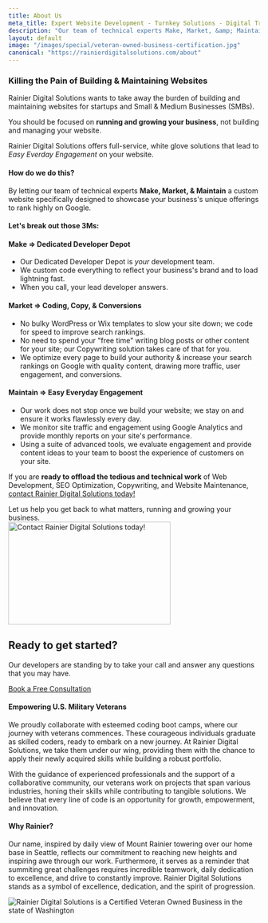 ```yaml
---
title: About Us
meta_title: Expert Website Development - Turnkey Solutions - Digital Transformation - SEO | RDS
description: "Our team of technical experts Make, Market, &amp; Maintain custom websites specifically designed to showcase your business&#39;s unique offerings to rank highly on Google. Leave the tech hassle to us. Learn more."
layout: default
image: "/images/special/veteran-owned-business-certification.jpg"
canonical: "https://rainierdigitalsolutions.com/about"
---
```

### Killing the Pain of Building & Maintaining Websites

Rainier Digital Solutions wants to take away the burden of building and maintaining websites for startups and Small & Medium Businesses (SMBs).

You should be focused on **running and growing your business**, not building and managing your website.

Rainier Digital Solutions <span className="font-bold text-primary">offers full-service, white glove solutions</span> that lead to *Easy Everday Engagement* on your website.

#### How do we do this?

By letting our team of technical experts **Make, Market, &amp; Maintain** a custom website specifically designed to showcase your business&#39;s unique offerings to rank highly on Google.

#### Let&#39;s break out those 3Ms:

<h4 className="text-primary font-bold">Make =&gt; Dedicated Developer Depot</h4>

- Our Dedicated Developer Depot is <span className="font-bold underline text-primary">*your*</span> development team.
- We custom code everything to reflect your business&#39;s brand and to load lightning fast.
- When you call, your lead developer answers.

<h4 className="text-primary font-bold">Market =&gt; Coding, Copy, &amp; Conversions</h4>

- No bulky WordPress or Wix templates to slow your site down; we code for speed to improve
search rankings.
- No need to spend your &quot;free time&quot; writing blog posts or other content for your site; our
Copywriting solution takes care of that for you.
- We optimize every page to build your authority &amp; increase your search rankings on Google
with quality content, drawing more traffic, user engagement, and conversions.

<h4 className="text-primary font-bold">Maintain =&gt; Easy Everyday Engagement</h4>

- Our work does not stop once we build your website; we stay on and ensure it works flawlessly every day.
- We monitor site traffic and engagement using Google Analytics and provide monthly reports on your site&#39;s performance.
- Using a suite of advanced tools, we evaluate engagement and provide content ideas to your team to boost the experience of customers on your site.

If you are **ready to offload the tedious and technical work** of Web Development, SEO Optimization, Copywriting, and Website Maintenance, <a href="/contact" className="text-primary font-bold underline hover:text-primary/50">contact Rainier Digital Solutions today!</a>

<div className="text-lg md:text-2xl font-bold text-center mx-auto">Let us help you get back to what matters, <span className="underline italic">running</span> and <span className="underline italic">growing</span> your business.</div>

<section className="px-4 section">
  <div className="container shadow section rounded-xl">
    <div className="items-center justify-center mx-auto row">
      <div className="md:col-5 lg:col-4">
        <img
          className="w-full"
          src="/images/cta.svg"
          alt="Contact Rainier Digital Solutions today!"
          width="325"
          height="206"
        />
      </div>
      <div className="mt-5 text-center md:mt-0 md:text-left md:col-6 lg:col-5">
        <h2>Ready to get started?</h2>
        <p className="mt-6">
          Our developers are standing by to take your call and answer any questions that you may have.
        </p>
        <a
          className="mt-4 btn btn-primary"
          href="/contact"
        >
          Book a Free Consultation
        </a>
      </div>
    </div>
  </div>
</section>

#### Empowering U.S. Military Veterans

We proudly collaborate with esteemed coding boot camps, where our journey with veterans commences. These courageous individuals graduate as skilled coders, ready to embark on a new journey. At Rainier Digital Solutions, we take them under our wing, providing them with the chance to apply their newly acquired skills while building a robust portfolio.

With the guidance of experienced professionals and the support of a collaborative community, our veterans work on projects that span various industries, honing their skills while contributing to tangible solutions. We believe that every line of code is an opportunity for growth, empowerment, and innovation.

#### Why Rainier?

Our name, inspired by daily view of Mount Rainier towering over our home base in Seattle, reflects our commitment to reaching new heights and inspiring awe through our work. Furthermore, it serves as a reminder that summiting great challenges requires incredible teamwork, daily dedication to excellence, and drive to constantly improve. Rainier Digital Solutions stands as a symbol of excellence, dedication, and the spirit of progression.

<img src="/images/special/veteran-owned-business-certification.jpg" alt="Rainier Digital Solutions is a Certified Veteran Owned Business in the state of Washington" />
